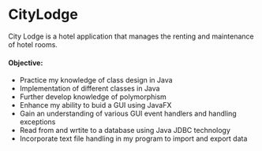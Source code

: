 # CityLodge

City Lodge is a hotel application that manages the renting and maintenance of hotel rooms.

#### Objective:
- Practice my knowledge of class design in Java
- Implementation of different classes in Java
- Further develop knowledge of polymorphism
- Enhance my ability to buid a GUI using JavaFX
- Gain an understanding of various GUI event handlers and handling exceptions
- Read from and wrtite to a database using Java JDBC technology
- Incorporate text file handling in my program to import and export data
